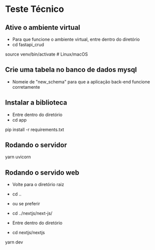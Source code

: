 # Teste Técnico

## Ative o ambiente virtual
- Para que funcione o ambiente virtual, entre dentro do diretório 
- cd fastapi_crud 

source venv/bin/activate  # Linux/macOS

## Crie uma tabela no banco de dados mysql
- Nomeie de "new_schema" para que a aplicação back-end funcione corretamente 

## Instalar a biblioteca
- Entre dentro do diretório 
- cd app

pip install -r requirements.txt

## Rodando o servidor

yarn uvicorn

## Rodando o servido web
- Volte para o diretório raiz
- cd ..
- ou se preferir
- cd ../nextjs/next-js/
  
- Entre dentro do diretório
- cd nextjs/nextjs

yarn dev

